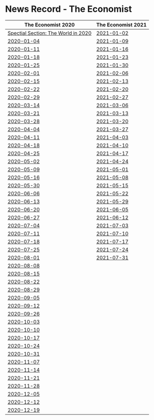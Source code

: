 # News Record - The Economist

| The Economist 2020 | The Economist 2021 |
| ---------- | -----|
|[Spectial Section: The World in 2020](TheWorldin2020)|[2021-01-02](2021-01-02)|
| [2020-01-04](2020-01-04) |[2021-01-09](2021-01-09)|
| [2020-01-11](2020-01-11) |[2021-01-16](2021-01-16)|
| [2020-01-18](2020-01-18) |[2021-01-23](2021-01-23)|
| [2020-01-25](2020-01-25) |[2021-01-30](2021-01-30)|
| [2020-02-01](2020-02-01) |[2021-02-06](2021-02-06)|
| [2020-02-15](2020-02-15) |[2021-02-13](2021-02-13)|
| [2020-02-22](2020-02-22) |[2021-02-20](2021-02-20)|
| [2020-02-29](2020-02-29) |[2021-02-27](2021-02-27)|
| [2020-03-14](2020-03-14) |[2021-03-06](2021-03-06)|
| [2020-03-21](2020-03-21) |[2021-03-13](2021-03-13)|
| [2020-03-28](2020-03-28) |[2021-03-20](2021-03-20)|
| [2020-04-04](2020-04-04) |[2021-03-27](2021-03-27)|
| [2020-04-11](2020-04-11) |[2021-04-03](2021-04-03)|
| [2020-04-18](2020-04-18) |[2021-04-10](2021-04-10)|
| [2020-04-25](2020-04-25) |[2021-04-17](2021-04-17)|
| [2020-05-02](2020-05-02) |[2021-04-24](2021-04-24)|
| [2020-05-09](2020-05-09) |[2021-05-01](2021-05-01)|
| [2020-05-16](2020-05-16) |[2021-05-08](2021-05-08)|
| [2020-05-30](2020-05-30) |[2021-05-15](2021-05-15)|
| [2020-06-06](2020-06-06) |[2021-05-22](2021-05-22)|
| [2020-06-13](2020-06-13) |[2021-05-29](2021-05-29)|
| [2020-06-20](2020-06-20) |[2021-06-05](2021-06-05)|
| [2020-06-27](2020-06-27) |[2021-06-12](2021-06-12)|
| [2020-07-04](2020-07-04) |[2021-07-03](2021-07-03)|
| [2020-07-11](2020-07-11) |[2021-07-10](2021-07-10)|
| [2020-07-18](2020-07-18) |[2021-07-17](2021-07-17)|
| [2020-07-25](2020-07-25) |[2021-07-24](2021-07-24)|
| [2020-08-01](2020-08-01) |[2021-07-31](2021-07-31)|
| [2020-08-08](2020-08-08) ||
| [2020-08-15](2020-08-15) ||
| [2020-08-22](2020-08-22) ||
| [2020-08-29](2020-08-29) ||
| [2020-09-05](2020-09-05) ||
| [2020-09-12](2020-09-12) ||
| [2020-09-26](2020-09-26) ||
| [2020-10-03](2020-10-03) ||
| [2020-10-10](2020-10-10) ||
| [2020-10-17](2020-10-17) ||
| [2020-10-24](2020-10-24) ||
| [2020-10-31](2020-10-31) ||
| [2020-11-07](2020-11-07) ||
| [2020-11-14](2020-11-14) ||
| [2020-11-21](2020-11-21) ||
| [2020-11-28](2020-11-28) ||
| [2020-12-05](2020-12-05) ||
|[2020-12-12](2020-12-12)||
|[2020-12-19](2020-12-19)||